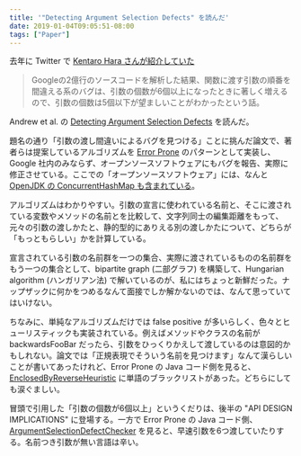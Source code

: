 ```yaml
---
title: '"Detecting Argument Selection Defects" を読んだ'
date: 2019-01-04T09:05:51-08:00
tags: ["Paper"]
---
```

去年に Twitter で [Kentaro Hara さんが紹介していた](https://twitter.com/xharaken/status/1065050626223042560)

> Googleの2億行のソースコードを解析した結果、関数に渡す引数の順番を間違える系のバグは、引数の個数が6個以上になったときに著しく増えるので、引数の個数は5個以下が望ましいことがわかったという話。

Andrew et al. の [Detecting Argument Selection Defects](https://ai.google/research/pubs/pub46317) を読んだ。

題名の通り「引数の渡し間違いによるバグを見つける」ことに挑んだ論文で、著者らは提案しているアルゴリズムを [Error Prone](https://errorprone.info/) のパターンとして実装し、Google 社内のみならず、オープンソースソフトウェアにもバグを報告、実際に修正させている。ここでの「オープンソースソフトウェア」には、なんと [OpenJDK の ConcurrentHashMap も含まれている](https://bugs.openjdk.java.net/browse/JDK-8176402)。

アルゴリズムはわかりやすい。引数の宣言に使われている名前と、そこに渡されている変数やメソッドの名前とを比較して、文字列同士の編集距離をもって、元々の引数の渡しかたと、静的型的にありえる別の渡しかたについて、どちらが「もっともらしい」かを計算している。

宣言されている引数の名前群を一つの集合、実際に渡されているものの名前群をもう一つの集合として、bipartite graph (二部グラフ) を構築して、Hungarian algorithm (ハンガリアン法) で解いているのが、私にはちょっと新鮮だった。ナップザックに何かをつめるなんて面接でしか解かないのでは、なんて思っていてはいけない。

ちなみに、単純なアルゴリズムだけでは false positive が多いらしく、色々とヒューリスティックも実装されている。例えばメソッドやクラスの名前が backwardsFooBar だったら、引数をひっくりかえして渡しているのは意図的かもしれない。論文では「正規表現でそういう名前を見つけます」なんて漢らしいことが書いてあったけれど、Error Prone の Java コード側を見ると、[EnclosedByReverseHeuristic][EBRH] に単語のブラックリストがあった。どちらにしても涙ぐましい。

冒頭で引用した「引数の個数が6個以上」というくだりは、後半の "API DESIGN IMPLICATIONS" に登場する。一方で Error Prone の Java コード側、[ArgumentSelectionDefectChecker][ASDC] を見ると、早速引数を6つ渡していたりする。名前つき引数が無い言語は辛い。

[EBRH]: https://github.com/google/error-prone/blob/11de3e4910b83f420bf22192b58cdbe0465a5679/core/src/main/java/com/google/errorprone/bugpatterns/argumentselectiondefects/EnclosedByReverseHeuristic.java#L36
[ASDC]: https://github.com/google/error-prone/blob/11de3e4910b83f420bf22192b58cdbe0465a5679/core/src/main/java/com/google/errorprone/bugpatterns/argumentselectiondefects/ArgumentSelectionDefectChecker.java#L155